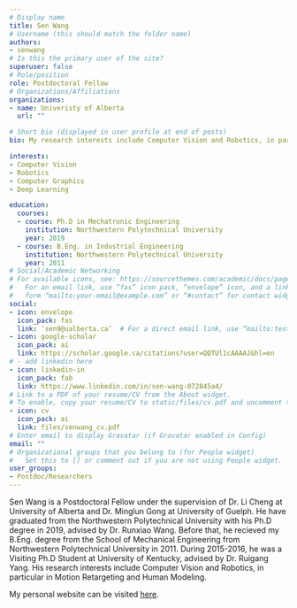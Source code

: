 ```yaml
---
# Display name
title: Sen Wang
# Username (this should match the folder name)
authors:
- senwang
# Is this the primary user of the site?
superuser: false
# Role/position
role: Postdoctoral Fellow
# Organizations/Affiliations
organizations:
- name: Univeristy of Alberta
  url: ""

# Short bio (displayed in user profile at end of posts)
bio: My research interests include Computer Vision and Robotics, in particular in Motion Retargeting and Human Modeling.

interests:
- Computer Vision
- Robotics
- Computer Graphics
- Deep Learning

education:
  courses:
  - course: Ph.D in Mechatronic Engineering 
    institution: Northwestern Polytechnical University
    year: 2019
  - course: B.Eng. in Industrial Engineering
    institution: Northwestern Polytechnical University
    year: 2011
# Social/Academic Networking
# For available icons, see: https://sourcethemes.com/academic/docs/page-builder/#icons
#   For an email link, use “fas” icon pack, “envelope” icon, and a link in the
#   form “mailto:your-email@example.com” or “#contact” for contact widget.
social:
- icon: envelope
  icon_pack: fas
  link: ‘sen9@ualberta.ca’  # For a direct email link, use “mailto:test@example.org”.
- icon: google-scholar
  icon_pack: ai
  link: https://scholar.google.ca/citations?user=QQTUl1cAAAAJ&hl=en
# - add linkedin here
- icon: linkedin-in
  icon_pack: fab
  link: https://www.linkedin.com/in/sen-wang-072845a4/
# Link to a PDF of your resume/CV from the About widget.
# To enable, copy your resume/CV to static/files/cv.pdf and uncomment the lines below.
- icon: cv
  icon_pack: ai
  link: files/senwang_cv.pdf
# Enter email to display Gravatar (if Gravatar enabled in Config)
email: ""
# Organizational groups that you belong to (for People widget)
#   Set this to [] or comment out if you are not using People widget.
user_groups:
- Postdoc/Researchers
---
```

Sen Wang is a Postdoctoral Fellow under the supervision of Dr. Li Cheng at University of Alberta and Dr. Minglun Gong at University of Guelph. 
He have graduated from the Northwestern Polytechnical University with his Ph.D degree in 2019, advised by Dr. Runxiao Wang. Before that, he recieved my B.Eng. degree from the School of Mechanical Engineering from Northwestern Polytechnical University in 2011. During 2015-2016, he was a Visiting Ph.D Student at University of Kentucky, advised by Dr. Ruigang Yang. 
His research interests include Computer Vision and Robotics, in particular in Motion Retargeting and Human Modeling.

My personal website can be visited [here](https://sites.google.com/site/senwang1312home/).